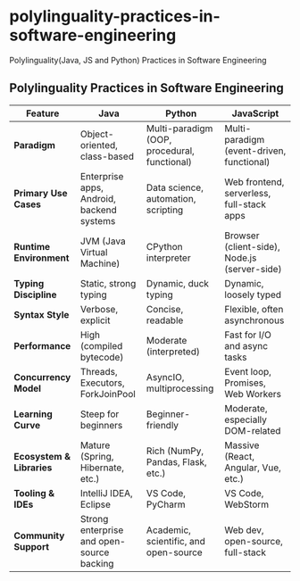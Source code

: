 # polylinguality-practices-in-software-engineering

Polylinguality(Java, JS and Python) Practices in Software Engineering


## Polylinguality Practices in Software Engineering

| Feature                  | Java                                       | Python                                     | JavaScript                                  |
|--------------------------|--------------------------------------------|--------------------------------------------|----------------------------------------------|
| **Paradigm**             | Object-oriented, class-based               | Multi-paradigm (OOP, procedural, functional)| Multi-paradigm (event-driven, functional)    |
| **Primary Use Cases**    | Enterprise apps, Android, backend systems  | Data science, automation, scripting         | Web frontend, serverless, full-stack apps    |
| **Runtime Environment**  | JVM (Java Virtual Machine)                 | CPython interpreter                         | Browser (client-side), Node.js (server-side) |
| **Typing Discipline**    | Static, strong typing                      | Dynamic, duck typing                        | Dynamic, loosely typed                       |
| **Syntax Style**         | Verbose, explicit                          | Concise, readable                           | Flexible, often asynchronous                 |
| **Performance**          | High (compiled bytecode)                   | Moderate (interpreted)                      | Fast for I/O and async tasks                 |
| **Concurrency Model**    | Threads, Executors, ForkJoinPool           | AsyncIO, multiprocessing                    | Event loop, Promises, Web Workers            |
| **Learning Curve**       | Steep for beginners                        | Beginner-friendly                           | Moderate, especially DOM-related             |
| **Ecosystem & Libraries**| Mature (Spring, Hibernate, etc.)           | Rich (NumPy, Pandas, Flask, etc.)           | Massive (React, Angular, Vue, etc.)          |
| **Tooling & IDEs**       | IntelliJ IDEA, Eclipse                     | VS Code, PyCharm                            | VS Code, WebStorm                            |
| **Community Support**    | Strong enterprise and open-source backing  | Academic, scientific, and open-source       | Web dev, open-source, full-stack             |



